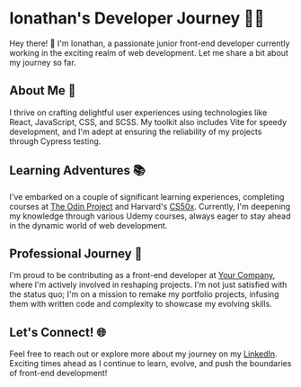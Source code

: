 # Ionathan's Developer Journey 👨‍💻

Hey there! 👋 I'm Ionathan, a passionate junior front-end developer currently working in the exciting realm of web development. Let me share a bit about my journey so far.

## About Me 🚀

I thrive on crafting delightful user experiences using technologies like React, JavaScript, CSS, and SCSS. My toolkit also includes Vite for speedy development, and I'm adept at ensuring the reliability of my projects through Cypress testing.

## Learning Adventures 📚

I've embarked on a couple of significant learning experiences, completing courses at [The Odin Project](#odin-project-link) and Harvard's [CS50x](#cs50x-link). Currently, I'm deepening my knowledge through various Udemy courses, always eager to stay ahead in the dynamic world of web development.

## Professional Journey 💼

I'm proud to be contributing as a front-end developer at [Your Company](#company-link), where I'm actively involved in reshaping projects. I'm not just satisfied with the status quo; I'm on a mission to remake my portfolio projects, infusing them with written code and complexity to showcase my evolving skills.

## Let's Connect! 🌐

Feel free to reach out or explore more about my journey on my [LinkedIn](#linkedin-link). Exciting times ahead as I continue to learn, evolve, and push the boundaries of front-end development!

